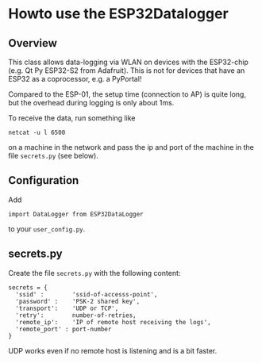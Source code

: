 Howto use the ESP32Datalogger
=============================

Overview
--------

This class allows data-logging via WLAN on devices with the ESP32-chip
(e.g. Qt Py ESP32-S2 from Adafruit). This is not for devices that
have an ESP32 as a coprocessor, e.g. a PyPortal!

Compared to the ESP-01, the setup time (connection to AP) is quite long,
but the overhead during logging is only about 1ms.

To receive the data, run something like

    netcat -u l 6500

on a machine in the network and pass the ip and port of the machine in
the file `secrets.py` (see below).


Configuration
-------------

Add

    import DataLogger from ESP32DataLogger

to your `user_config.py`.


secrets.py
----------

Create the file `secrets.py` with the following content:

    secrets = {
      'ssid' :        'ssid-of-accesss-point',
      'password' :    'PSK-2 shared key',
      'transport':    'UDP or TCP',
      'retry':        number-of-retries,
      'remote_ip':    'IP of remote host receiving the logs',
      'remote_port' : port-number
    }

UDP works even if no remote host is listening and is a bit faster.

